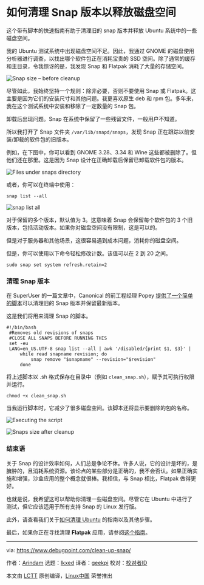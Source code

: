 [#]: subject: "How to Clean Up Snap Versions to Free Up Disk Space"
[#]: via: "https://www.debugpoint.com/clean-up-snap/"
[#]: author: "Arindam https://www.debugpoint.com/author/admin1/"
[#]: collector: "lkxed"
[#]: translator: "geekpi"
[#]: reviewer: " "
[#]: publisher: " "
[#]: url: " "

如何清理 Snap 版本以释放磁盘空间
======
这个带有脚本的快速指南有助于清理旧的 snap 版本并释放 Ubuntu 系统中的一些磁盘空间。

我的 Ubuntu 测试系统中出现磁盘空间不足。因此，我通过 GNOME 的磁盘使用分析器进行调查，以找出哪个软件包正在消耗宝贵的 SSD 空间。除了通常的缓存和主目录，令我惊讶的是，我发现 Snap 和 Flatpak 消耗了大量的存储空间。

![Snap size – before cleanup][1]

尽管如此，我始终坚持一个规则：除非必要，否则不要使用 Snap 或 Flatpak。这主要是因为它们的安装尺寸和其他问题。我更喜欢原生 deb 和 rpm 包。多年来，我在这个测试系统中安装和移除了一定数量的 Snap 包。

卸载后出现问题。Snap 在系统中保留了一些残留文件，一般用户不知道。

所以我打开了 Snap 文件夹 `/var/lib/snapd/snaps`，发现 Snap 正在跟踪以前安装/卸载的软件包的旧版本。

例如，在下图中，你可以看到 GNOME 3.28、3.34 和 Wine 这些都被删除了。但他们还在那里。这是因为 Snap 设计在正确卸载后保留已卸载软件包的版本。

![Files under snaps directory][2]

或者，你可以在终端中使用：

```
snap list --all
```

![snap list all][3]

对于保留的多个版本，默认值为 3。这意味着 Snap 会保留每个软件包的 3 个旧版本，包括活动版本。如果你对磁盘空间没有限制，这是可以的。

但是对于服务器和其他场景，这很容易遇到成本问题，消耗你的磁盘空间。

但是，你可以使用以下命令轻松修改计数。该值可以在 2 到 20 之间。

```
sudo snap set system refresh.retain=2
```

### 清理 Snap 版本

在 SuperUser 的一篇文章中，Canonical 的前工程经理 Popey [提供了一个简单的脚本][4]可以清理旧的 Snap 版本并保留最新版本。

这是我们将用来清理 Snap 的脚本。

```
#!/bin/bash
 #Removes old revisions of snaps
 #CLOSE ALL SNAPS BEFORE RUNNING THIS
 set -eu
 LANG=en_US.UTF-8 snap list --all | awk '/disabled/{print $1, $3}' |
     while read snapname revision; do
         snap remove "$snapname" --revision="$revision"
     done
```

将上述脚本以 .sh 格式保存在目录中（例如 `clean_snap.sh`），赋予其可执行权限并运行。

```
chmod +x clean_snap.sh
```

当我运行脚本时，它减少了很多磁盘空间。该脚本还将显示要删除的包的名称。

![Executing the script][5]

![Snaps size after cleanup][6]

### 结束语

关于 Snap 的设计效率如何，人们总是争论不休。许多人说，它的设计是坏的，是臃肿的，且消耗系统资源。该论点的某些部分是正确的，我不会否认。如果正确实施和增强，沙盒应用的整个概念就很棒。我相信，与 Snap 相比，Flatpak 做得更好。

也就是说，我希望这可以帮助你清理一些磁盘空间。尽管它在 Ubuntu 中进行了测试，但它应该适用于所有支持 Snap 的 Linux 发行版。

此外，请查看我们关于[如何清理 Ubuntu][7] 的指南以及其他步骤。

最后，如果你正在寻找清理 **Flatpak** 应用，请参阅[这个指南][8]。

--------------------------------------------------------------------------------

via: https://www.debugpoint.com/clean-up-snap/

作者：[Arindam][a]
选题：[lkxed][b]
译者：[geekpi](https://github.com/geekpi)
校对：[校对者ID](https://github.com/校对者ID)

本文由 [LCTT](https://github.com/LCTT/TranslateProject) 原创编译，[Linux中国](https://linux.cn/) 荣誉推出

[a]: https://www.debugpoint.com/author/admin1/
[b]: https://github.com/lkxed
[1]: https://www.debugpoint.com/wp-content/uploads/2021/03/Snap-size-before-cleanup.jpg
[2]: https://www.debugpoint.com/wp-content/uploads/2021/03/Files-under-snaps-directory.jpg
[3]: https://www.debugpoint.com/wp-content/uploads/2021/03/snap-list-all.jpg
[4]: https://superuser.com/a/1330590
[5]: https://www.debugpoint.com/wp-content/uploads/2021/03/Executing-the-script.jpg
[6]: https://www.debugpoint.com/wp-content/uploads/2021/03/Snaps-size-after-cleanup.jpg
[7]: https://www.debugpoint.com/2018/07/4-simple-steps-clean-ubuntu-system-linux/
[8]: https://www.debugpoint.com/clean-up-flatpak/
